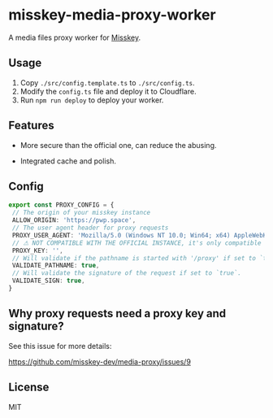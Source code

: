 # misskey-media-proxy-worker

A media files proxy worker for [Misskey](https://github.com/misskey-dev/misskey).

## Usage

1. Copy `./src/config.template.ts` to `./src/config.ts`.
2. Modify the `config.ts` file and deploy it to Cloudflare.
3. Run `npm run deploy` to deploy your worker.

## Features

- More secure than the official one, can reduce the abusing.

- Integrated cache and polish.

## Config

```ts
export const PROXY_CONFIG = {
 // The origin of your misskey instance
 ALLOW_ORIGIN: 'https://pwp.space',
 // The user agent header for proxy requests
 PROXY_USER_AGENT: 'Mozilla/5.0 (Windows NT 10.0; Win64; x64) AppleWebKit/537.36 (KHTML, like Gecko) Chrome/119.0.0.0 Safari/537.36 Edg/119.0.2109.1',
 // ⚠ NOT COMPATIBLE WITH THE OFFICIAL INSTANCE, it's only compatible with the code in this fork: https://github.com/backrunner/misskey/tree/feature/image-proxy-sign
 PROXY_KEY: '',
 // Will validate if the pathname is started with '/proxy' if set to `true`, for security reason, the default option is true.
 VALIDATE_PATHNAME: true,
 // Will validate the signature of the request if set to `true`.
 VALIDATE_SIGN: true,
}
```

## Why proxy requests need a proxy key and signature?

See this issue for more details:

https://github.com/misskey-dev/media-proxy/issues/9

## License

MIT
